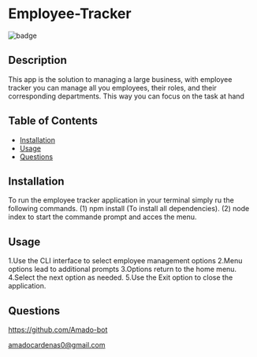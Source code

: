 # Employee-Tracker   

![badge](https://img.shields.io/badge/license--orange)<br />

## Description
This app is the solution to managing a large business, with employee tracker you can manage all you employees, their roles, and their corresponding departments. This way you can focus on the task at hand

## Table of Contents

* [Installation](#installation)
* [Usage](#usage)
* [Questions](#questions)

## Installation

To run the employee tracker application in your terminal simply ru the following commands. (1) npm install (To install all dependencies). (2) node index to start the commande prompt and acces the menu.

## Usage

1.Use the CLI interface to select employee management options
2.Menu options lead to additional prompts
3.Options return to the home menu.
4.Select the next option as needed.
5.Use the Exit option to close the application.

## Questions

https://github.com/Amado-bot

amadocardenas0@gmail.com